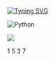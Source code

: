 [![Typing SVG](https://readme-typing-svg.herokuapp.com?color=%2336BCF7&lines=Arbitrage+Script+V0.1)](https://git.io/typing-svg)

![Python](https://img.shields.io/badge/python-3670A0?style=for-the-badge&logo=python&logoColor=ffdd54)

![](https://i.imgur.com/gTz4nas.jpeg]) 

1
5 3 7
